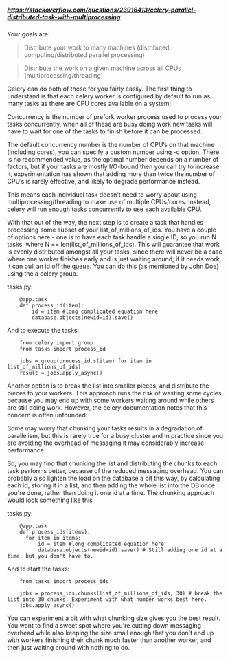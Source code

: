##### https://stackoverflow.com/questions/23916413/celery-parallel-distributed-task-with-multiprocessing

Your goals are:

> Distribute your work to many machines (distributed computing/distributed parallel processing)

> Distribute the work on a given machine across all CPUs (multiprocessing/threading)

Celery can do both of these for you fairly easily. The first thing to understand is that each celery worker is configured by default to run as many tasks as there are CPU cores available on a system:

Concurrency is the number of prefork worker process used to process your tasks concurrently, when all of these are busy doing work new tasks will have to wait for one of the tasks to finish before it can be processed.

The default concurrency number is the number of CPU’s on that machine (including cores), you can specify a custom number using -c option. There is no recommended value, as the optimal number depends on a number of factors, but if your tasks are mostly I/O-bound then you can try to increase it, experimentation has shown that adding more than twice the number of CPU’s is rarely effective, and likely to degrade performance instead.

This means each individual task doesn't need to worry about using multiprocessing/threading to make use of multiple CPUs/cores. Instead, celery will run enough tasks concurrently to use each available CPU.

With that out of the way, the next step is to create a task that handles processing some subset of your list_of_millions_of_ids. You have a couple of options here - one is to have each task handle a single ID, so you run N tasks, where N == len(list_of_millions_of_ids). This will guarantee that work is evenly distributed amongst all your tasks, since there will never be a case where one worker finishes early and is just waiting around; if it needs work, it can pull an id off the queue. You can do this (as mentioned by John Doe) using the a celery group.

tasks.py:

        @app.task
        def process_id(item):
            id = item #long complicated equation here
            database.objects(newid=id).save()
            
And to execute the tasks:

        from celery import group
        from tasks import process_id

        jobs = group(process_id.s(item) for item in list_of_millions_of_ids)
        result = jobs.apply_async()
        
Another option is to break the list into smaller pieces, and distribute the pieces to your workers. This approach runs the risk of wasting some cycles, because you may end up with some workers waiting around while others are still doing work. However, the celery documentation notes that this concern is often unfounded:

Some may worry that chunking your tasks results in a degradation of parallelism, but this is rarely true for a busy cluster and in practice since you are avoiding the overhead of messaging it may considerably increase performance.

So, you may find that chunking the list and distributing the chunks to each task performs better, because of the reduced messaging overhead. You can probably also lighten the load on the database a bit this way, by calculating each id, storing it in a list, and then adding the whole list into the DB once you're done, rather than doing it one id at a time. The chunking approach would look something like this

tasks.py:

        @app.task
        def process_ids(items):
          for item in items:
              id = item #long complicated equation here
              database.objects(newid=id).save() # Still adding one id at a time, but you don't have to.
And to start the tasks:

        from tasks import process_ids

        jobs = process_ids.chunks(list_of_millions_of_ids, 30) # break the list into 30 chunks. Experiment with what number works best here.
        jobs.apply_async()
You can experiment a bit with what chunking size gives you the best result. You want to find a sweet spot where you're cutting down messaging overhead while also keeping the size small enough that you don't end up with workers finishing their chunk much faster than another worker, and then just waiting around with nothing to do.
